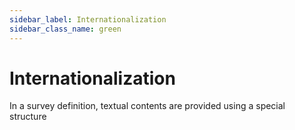 ```yaml
---
sidebar_label: Internationalization
sidebar_class_name: green
---
```


# Internationalization

In a survey definition, textual contents are provided using a special structure

